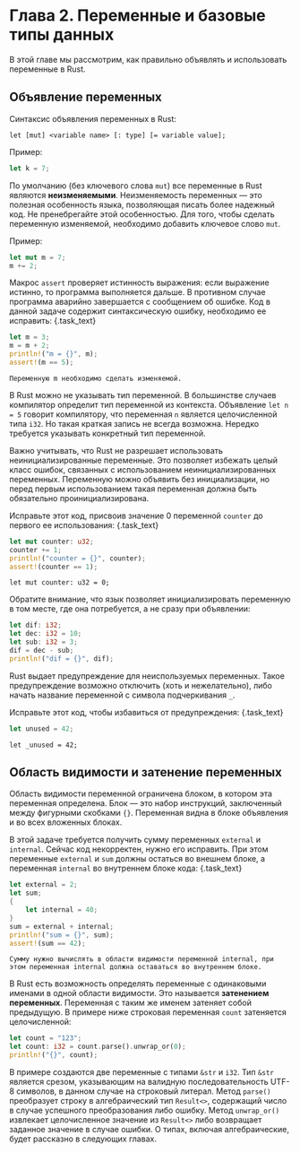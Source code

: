 # Глава 2. Переменные и базовые типы данных

В этой главе мы рассмотрим, как правильно объявлять и использовать переменные в Rust.

## Объявление переменных
Синтаксис объявления переменных в Rust:

```
let [mut] <variable name> [: type] [= variable value];
```

Пример:

```rust
let k = 7;
```

По умолчанию (без ключевого слова `mut`) все переменные в Rust являются **неизменяемыми**. Неизменяемость переменных — это полезная особенность языка, позволяющая писать более надежный код. Не пренебрегайте этой особенностью. Для того, чтобы сделать переменную изменяемой, необходимо добавить ключевое слово `mut`.

Пример:

```rust
let mut m = 7;
m += 2;
```

Макрос `assert` проверяет истинность выражения: если выражение истинно, то программа выполняется дальше. В противном случае программа аварийно завершается с сообщением об ошибке. Код в данной задаче содержит синтаксическую ошибку, необходимо ее исправить:  {.task_text}

```rust  {.task_source #rust_chapter_0020_task_0010}
let m = 3;
m = m + 2;
println!("m = {}", m);
assert!(m == 5);
```
```{.task_hint}
Переменную m необходимо сделать изменяемой.
```

В Rust можно не указывать тип переменной. В большинстве случаев компилятор определит тип переменной из контекста. Объявление `let n = 5` говорит компилятору, что переменная `n` является целочисленной типа `i32`. Но такая краткая запись не всегда возможна. Нередко требуется указывать конкретный тип переменной.

Важно учитывать, что Rust не разрешает использовать неинициализированные переменные. Это позволяет избежать целый класс ошибок, связанных с использованием неинициализированных переменных. Переменную можно объявить без инициализации, но перед первым использованием такая переменная должна быть обязательно проинициализирована.


Исправьте этот код, присвоив значение 0 переменной `counter` до первого ее использования:  {.task_text}

```rust   {.task_source #rust_chapter_0020_task_0020}
let mut counter: u32;
counter += 1;
println!("counter = {}", counter);
assert!(counter == 1);
```
```{.task_hint}
let mut counter: u32 = 0;
```


Обратите внимание, что язык позволяет инициализировать переменную в том месте, где она потребуется, а не сразу при объявлении:

```rust
let dif: i32;
let dec: i32 = 10;
let sub: i32 = 3;
dif = dec - sub;
println!("dif = {}", dif);
```


Rust выдает предупреждение для неиспользуемых переменных. Такое предупреждение возможно отключить (хоть и нежелательно), либо начать название переменной с символа подчеркивания `_`.

Исправьте этот код, чтобы избавиться от предупреждения:  {.task_text}

```rust   {.task_source #rust_chapter_0020_task_0030}
let unused = 42;
```
```{.task_hint}
let _unused = 42;
```


## Область видимости и затенение переменных
Область видимости переменной ограничена блоком, в котором эта переменная определена. Блок — это набор инструкций, заключенный между фигурными скобками `{}`. Переменная видна в блоке объявления и во всех вложенных блоках.

В этой задаче требуется получить сумму переменных `external` и `internal`. Сейчас код некорректен, нужно его исправить. При этом переменные `external` и `sum` должны остаться во внешнем блоке, а переменная `internal` во внутреннем блоке кода:  {.task_text}

```rust   {.task_source #rust_chapter_0020_task_0040}
let external = 2;
let sum;
{
    let internal = 40;
}
sum = external + internal;
println!("sum = {}", sum);
assert!(sum == 42);
```
```{.task_hint}
Сумму нужно вычислять в области видимости переменной internal, при этом переменная internal должна оставаться во внутреннем блоке.
```

В Rust есть возможность определять переменные с одинаковыми именами в одной области видимости. Это называется **затенением переменных**. Переменная с таким же именем затеняет собой предыдущую. В примере ниже строковая переменная `count` затеняется целочисленной:

```rust
let count = "123";
let count: i32 = count.parse().unwrap_or(0);
println!("{}", count);
```

В примере создаются две переменные с типами `&str` и `i32`. Тип `&str` является срезом, указывающим на валидную последовательность UTF-8 символов, в данном случае на строковый литерал. Метод `parse()` преобразует строку в алгебраический тип `Result<>`, содержащий число в случае успешного преобразования либо ошибку. Метод `unwrap_or()` извлекает целочисленное значение из `Result<>` либо возвращает заданное значение в случае ошибки. О типах, включая алгебраические, будет рассказно в следующих главах.

